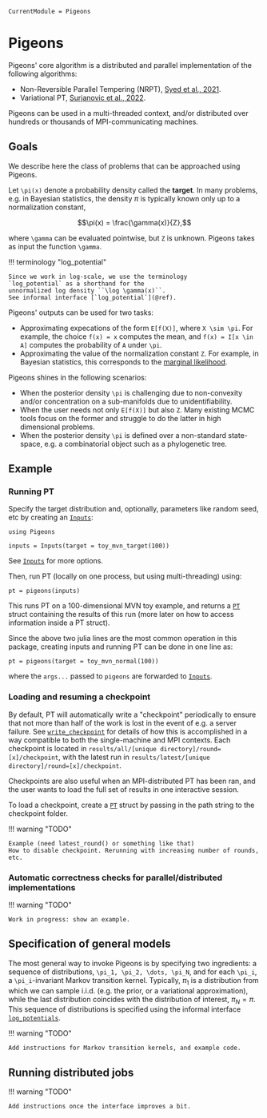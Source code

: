 ```@meta
CurrentModule = Pigeons
```

# Pigeons

Pigeons' core algorithm is a distributed and parallel implementation 
of the following algorithms: 

- Non-Reversible Parallel Tempering (NRPT), 
    [Syed et al., 2021](https://rss.onlinelibrary.wiley.com/doi/10.1111/rssb.12464).
- Variational PT, [Surjanovic et al., 2022](https://arxiv.org/abs/2206.00080).

Pigeons can be used in a multi-threaded context, and/or 
distributed over hundreds or thousands of MPI-communicating machines.


## Goals

We describe here the class of problems that can be approached using Pigeons.

Let ``\pi(x)`` denote a probability density called the **target**. 
In many problems, e.g. in Bayesian statistics, the density $\pi$ is typically 
known only up to a normalization constant, 
```math
\pi(x) = \frac{\gamma(x)}{Z},
```
where ``\gamma`` can be evaluated pointwise, but ``Z`` is unknown.
Pigeons takes as input the function ``\gamma``.

!!! terminology "log_potential"

    Since we work in log-scale, we use the terminology 
    `log_potential` as a shorthand for the 
    unnormalized log density ``\log \gamma(x)``. 
    See informal interface [`log_potential`](@ref).

Pigeons' outputs can be used for two tasks:

- Approximating expecations of the form ``E[f(X)]``, where ``X \sim \pi``. 
    For example, the choice ``f(x) = x`` computes the mean, and 
    ``f(x) = I[x \in A]`` computes the probability of ``A`` under ``\pi``.
- Approximating the value of the normalization constant ``Z``. For 
    example, in Bayesian statistics, this corresponds to the 
    [marginal likelihood](https://en.wikipedia.org/wiki/Marginal_likelihood).

Pigeons shines in the following scenarios:

- When the posterior density ``\pi`` is challenging due to 
    non-convexity and/or concentration on a 
    sub-manifolds due to unidentifiability.
- When the user needs not only ``E[f(X)]`` but also ``Z``. Many existing MCMC tools
    focus on the former and struggle to do the latter in high dimensional 
    problems. 
- When the posterior density ``\pi`` is defined over a non-standard state-space, 
    e.g. a combinatorial object such as a phylogenetic tree. 


## Example

### Running PT

Specify the target distribution and, optionally, 
parameters like random seed, etc by creating an 
[`Inputs`](@ref):

```@example example
using Pigeons

inputs = Inputs(target = toy_mvn_target(100))
```

See [`Inputs`](@ref) for more options. 

Then, run PT (locally on one process, but using multi-threading) using:

```@example example
pt = pigeons(inputs)
```

This runs PT on a 100-dimensional MVN toy example, and 
returns a [`PT`](@ref) struct containing the results of 
this run (more later on how to access information inside 
a PT struct).

Since the above two julia lines are the most common operation in this package, creating inputs and running PT can be done in one line as:

```@example example
pt = pigeons(target = toy_mvn_normal(100))
```

where the `args...` passed to `pigeons` are forwarded 
to [`Inputs`](@ref).

### Loading and resuming a checkpoint

By default, PT will automatically write a "checkpoint" periodically 
to ensure that not more than half of the work is lost in 
the event of e.g. a server failure. 
See [`write_checkpoint`](@ref) for details of how this 
is accomplished in a way compatible to both the single-machine 
and MPI contexts. 
Each checkpoint is located in 
`results/all/[unique directory]/round=[x]/checkpoint`, 
with the latest run in `results/latest/[unique directory]/round=[x]/checkpoint`. 

Checkpoints are also useful when an MPI-distributed PT has been 
ran, and the user wants to load the full set of 
results in one interactive session. 

To load a checkpoint, create a [`PT`](@ref) struct by passing in the path string to the checkpoint folder. 


!!! warning "TODO"

    Example (need latest_round() or something like that)
    How to disable checkpoint. Rerunning with increasing number of rounds, etc.


### Automatic correctness checks for parallel/distributed implementations

!!! warning "TODO"

    Work in progress: show an example.


## Specification of general models

The most general way to invoke Pigeons is by specifying two ingredients: a sequence of distributions, 
``\pi_1, \pi_2, \dots, \pi_N``, and for each ``\pi_i``, a ``\pi_i``-invariant Markov transition kernel.
Typically, $\pi_1$ is a distribution from which we can sample i.i.d. (e.g. the prior, or a variational 
approximation), while the last distribution coincides with the distribution of interest, 
$\pi_N = \pi$. 
This sequence of distributions is specified using the informal interface [`log_potentials`](@ref). 

!!! warning "TODO"

    Add instructions for Markov transition kernels, and example code.


## Running distributed jobs

!!! warning "TODO"

    Add instructions once the interface improves a bit.